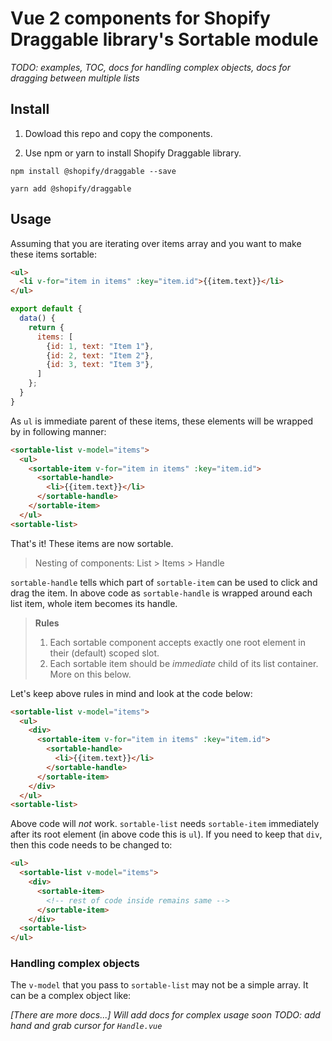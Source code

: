 # Vue 2 components for Shopify Draggable library's Sortable module

_TODO: examples, TOC, docs for handling complex objects, docs for dragging between multiple lists_

## Install

1. Dowload this repo and copy the components.

1. Use npm or yarn to install Shopify Draggable library.

```
npm install @shopify/draggable --save
```
```
yarn add @shopify/draggable
```

## Usage

Assuming that you are iterating over items array and you want to make these items sortable:

```html
<ul>
  <li v-for="item in items" :key="item.id">{{item.text}}</li>
</ul>
```

```js
export default {
  data() {
    return {
      items: [
        {id: 1, text: "Item 1"},
        {id: 2, text: "Item 2"},
        {id: 3, text: "Item 3"},
      ]
    };
  }
}
```

As `ul` is immediate parent of these items, these elements will be wrapped by in following manner:

```html
<sortable-list v-model="items">
  <ul>
    <sortable-item v-for="item in items" :key="item.id">
      <sortable-handle>
        <li>{{item.text}}</li>
      </sortable-handle>
    </sortable-item>
  </ul>
<sortable-list>
```

That's it! These items are now sortable.

> Nesting of components: List > Items > Handle

`sortable-handle` tells which part of `sortable-item` can be used to click and drag the item. In above code as `sortable-handle` is wrapped around each list item, whole item becomes its handle.

> **Rules**
>1. Each sortable component accepts exactly one root element in their (default) scoped slot.
>1. Each sortable item should be _immediate_ child of its list container. More on this below.

Let's keep above rules in mind and look at the code below:

```html
<sortable-list v-model="items">
  <ul>
    <div>
      <sortable-item v-for="item in items" :key="item.id">
        <sortable-handle>
          <li>{{item.text}}</li>
        </sortable-handle>
      </sortable-item>
    </div>
  </ul>
<sortable-list>
```

Above code will _not_ work. `sortable-list` needs `sortable-item` immediately after its root element (in above code this is `ul`). If you need to keep that `div`, then this code needs to be changed to:

```html
<ul>
  <sortable-list v-model="items">
    <div>
      <sortable-item>
        <!-- rest of code inside remains same -->
      </sortable-item>
    </div>
  <sortable-list>
</ul>
```


### Handling complex objects

The `v-model` that you pass to `sortable-list` may not be a simple array. It can be a complex object like:

_[There are more docs...] Will add docs for complex usage soon_
_TODO: add hand and grab cursor for `Handle.vue`_

